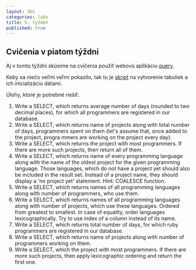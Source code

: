 ```yaml
---
layout: dbs
categories: labs
title: 5. týždeň
published: true
---
```


## Cvičenia v piatom týždni

Aj v tomto týždni skúsime na cvičenia použiť webovú aplikáciu [query](https://query.fiit.stuba.sk).

Keby sa niečo veľmi veľmi pokazilo, tak tu je [skript](/labs/files/lab04/projects_dump.sql) na vytvorenie tabuliek a ich inicializáciu dátami.

Úlohy, ktoré je potrebné riešiť:


1. Write a SELECT, which returns average number of days (rounded to two decimal places), for which all programmers are registered in our database.
2. Write a SELECT, which returns name of projects along with total number of days, programmers spent on them (let's assume that, once added to the project, progra
mmers are working on the project every day).
3. Write a SELECT, which returns the project with most programmers. If there are more such projects, then return all of them.
4. Write a SELECT, which returns name of every programming language along with the name of the oldest project for the given programming language. Those languages, which do not have a project yet should also be included in the result set. Instead of a project name, they should display a 'no project yet' statement. Hint: COALESCE function.
5. Write a SELECT, which returns names of all programming languages along with number of programmers, who use them.
6. Write a SELECT, which returns names of all programming languages along with number of projects, which use these languages. Ordered from greatest to smallest. In case of equality, order languages lexicographically. Try to use index of a column instead of its name.
7. Write a SELECT, which returns total number of days, for which ruby programmers are registered in our database.
8. Write a SELECT, which returns name of projects along with number of programmers working on them.
9. Write a SELECT, which the project with most programmers. If there are more such projects, then apply lexicographic ordering and return the first one.


